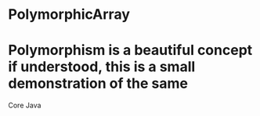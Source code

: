 # PolymorphicArray

# Polymorphism is a beautiful concept if understood, this is a small demonstration of the same

Core Java
